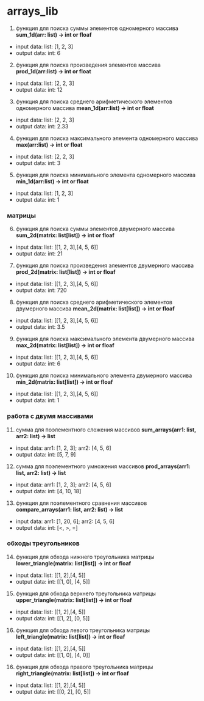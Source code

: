 # arrays_lib
1. функция для поиска суммы элементов одномерного массива **sum_1d(arr: list) -> int or floaf**
- input data: list: [1, 2, 3]
- output data: int: 6

2. функция для поиска произведения элементов массива **prod_1d(arr:list) -> int or float**
- input data: list: [2, 2, 3]
- output data: int: 12

3. функция для поиска среднего арифметического элементов одномерного массива **mean_1d(arr:list) -> int or float**
- input data: list: [2, 2, 3]
- output data: int: 2.33

4. функция для поиска максимального элемента одномерного массива **max(arr:list) -> int or float**
- input data: list: [2, 2, 3]
- output data: int: 3

5. функция для поиска минимального элемента одномерного массива **min_1d(arr:list) -> int or float**
- input data: list: [1, 2, 3]
- output data: int: 1

### матрицы

6. функция для поиска суммы элементов двумерного массива **sum_2d(matrix: list[list]) -> int or floaf**
- input data: list: [[1, 2, 3],[4, 5, 6]]
- output data: int: 21

7. функция для поиска произведения элементов двумерного массива **prod_2d(matrix: list[list]) -> int or floaf**
- input data: list: [[1, 2, 3],[4, 5, 6]]
- output data: int: 720

8. функция для поиска среднего арифметического элементов двумерного массива **mean_2d(matrix: list[list]) -> int or floaf**
- input data: list: [[1, 2, 3],[4, 5, 6]]
- output data: int: 3.5

9. функция для поиска максимального элемента двумерного массива **max_2d(matrix: list[list]) -> int or floaf**
- input data: list: [[1, 2, 3],[4, 5, 6]]
- output data: int: 6

10. функция для поиска минимального элемента двумерного массива **min_2d(matrix: list[list]) -> int or floaf**
- input data: list: [[1, 2, 3],[4, 5, 6]]
- output data: int: 1

### работа с двумя массивами

11. сумма для поэлементного сложения массивов **sum_arrays(arr1: list, arr2: list) -> list**
- input data: arr1: [1, 2, 3]; arr2: [4, 5, 6]
- output data: int: [5, 7, 9]

12. сумма для поэлементного умножения массивов **prod_arrays(arr1: list, arr2: list) -> list**
- input data: arr1: [1, 2, 3]; arr2: [4, 5, 6]
- output data: int: [4, 10, 18]

13. функция для поэлементного сравнения массивов **compare_arrays(arr1: list, arr2: list) -> list**
- input data: arr1: [1, 20, 6]; arr2: [4, 5, 6]
- output data: int: [<, >, =]

### обходы треугольников

14. функция для обхода нижнего треугольника матрицы  **lower_triangle(matrix: list[list]) -> int or floaf**
- input data: list: [[1, 2],[4, 5]]
- output data: int: [[1, 0], [4, 5]]

15. функция для обхода верхнего треугольника матрицы  **upper_triangle(matrix: list[list]) -> int or floaf**
- input data: list: [[1, 2],[4, 5]]
- output data: int: [[1, 2], [0, 5]]

16. функция для обхода левого треугольника матрицы  **left_triangle(matrix: list[list]) -> int or floaf**
- input data: list: [[1, 2],[4, 5]]
- output data: int: [[1, 0], [4, 0]]

16. функция для обхода правого треугольника матрицы  **right_triangle(matrix: list[list]) -> int or floaf**
- input data: list: [[1, 2],[4, 5]]
- output data: int: [[0, 2], [0, 5]]